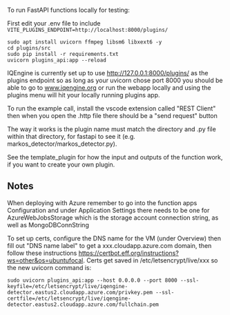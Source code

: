 To run FastAPI functions locally for testing:

First edit your .env file to include `VITE_PLUGINS_ENDPOINT=http://localhost:8000/plugins/`

```
sudo apt install uvicorn ffmpeg libsm6 libxext6 -y
cd plugins/src
sudo pip install -r requirements.txt
uvicorn plugins_api:app --reload
```

IQEngine is currently set up to use <http://127.0.0.1:8000/plugins/> as the plugins endpoint so as long as your uvicorn chose port 8000 you should be able to go to www.iqengine.org or run the webapp locally and using the plugins menu will hit your locally running plugins app.

To run the example call, install the vscode extension called "REST Client" then when you open the .http file there should be a "send request" button

The way it works is the plugin name must match the directory and .py file within that directory, for fastapi to see it (e.g. markos_detector/markos_detector.py).

See the template_plugin for how the input and outputs of the function work, if you want to create your own plugin.

## Notes

When deploying with Azure remember to go into the function apps Configuration and under Application Settings there needs to be one for AzureWebJobsStorage which is the storage account connection string, as well as MongoDBConnString

To set up certs, configure the DNS name for the VM (under Overview) then fill out "DNS name label" to get a xxx.cloudapp.azure.com domain, then follow these instructions <https://certbot.eff.org/instructions?ws=other&os=ubuntufocal>.  Certs get saved in /etc/letsencrypt/live/xxx so the new uvicorn command is:
```
sudo uvicorn plugins_api:app --host 0.0.0.0 --port 8000 --ssl-keyfile=/etc/letsencrypt/live/iqengine-detector.eastus2.cloudapp.azure.com/privkey.pem --ssl-certfile=/etc/letsencrypt/live/iqengine-detector.eastus2.cloudapp.azure.com/fullchain.pem
```
